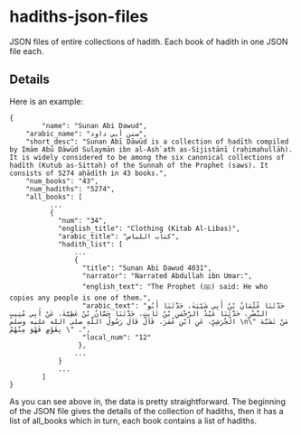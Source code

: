 # hadiths-json-files
JSON files of entire collections of hadith. Each book of hadith in one JSON file each. 

## Details
Here is an example:
```
{ 	
        "name": "Sunan Abi Dawud", 
	"arabic_name": "سنن أبي داود",
	"short_desc": "Sunan Abī Dāwūd is a collection of ḥadīth compiled by Imām Abū Dāwūd Sulaymān ibn al-Ash`ath as-Sijistānī (raḥimahullāh). It is widely considered to be among the six canonical collections of ḥadīth (Kutub as-Sittah) of the Sunnah of the Prophet (saws). It consists of 5274 aḥādīth in 43 books.",
	"num_books": "43",
	"num_hadiths": "5274",
	"all_books": [
          ...
          {
            "num": "34",
            "english_title": "Clothing (Kitab Al-Libas)",
            "arabic_title": "كتاب اللباس",
            "hadith_list": [
                ...
                {
                  "title": "Sunan Abi Dawud 4031", 
                  "narrator": "Narrated Abdullah ibn Umar:", 
                  "english_text": "The Prophet (ﷺ) said: He who copies any people is one of them.", 
                  "arabic_text": "حَدَّثَنَا عُثْمَانُ بْنُ أَبِي شَيْبَةَ، حَدَّثَنَا أَبُو النَّضْرِ، حَدَّثَنَا عَبْدُ الرَّحْمَنِ بْنُ ثَابِتٍ، حَدَّثَنَا حَسَّانُ بْنُ عَطِيَّةَ، عَنْ أَبِي مُنِيبٍ الْجُرَشِيِّ، عَنِ ابْنِ عُمَرَ، قَالَ قَالَ رَسُولُ اللَّهِ صلى الله عليه وسلم \n\" مَنْ تَشَبَّهَ بِقَوْمٍ فَهُوَ مِنْهُمْ \" .", 
                  "local_num": "12"
                 },
                ...
            }
            ...
        ]
}
```
As you can see above in, the data is pretty straightforward. The beginning of the JSON file gives the details of the collection of hadiths, then it has a list of all_books which in turn, each book contains a list of hadiths. 

